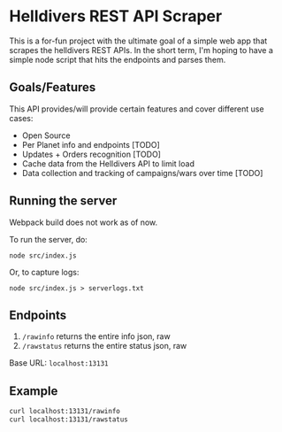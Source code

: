 # Helldivers REST API Scraper

This is a for-fun project with the ultimate goal of a simple web app that scrapes the helldivers REST APIs. In the short term, I'm hoping to have a simple node script that hits the endpoints and parses them.

## Goals/Features

This API provides/will provide certain features and cover different use cases:

- Open Source
- Per Planet info and endpoints [TODO]
- Updates + Orders recognition [TODO]
- Cache data from the Helldivers API to limit load
- Data collection and tracking of campaigns/wars over time [TODO]

## Running the server

Webpack build does not work as of now.

To run the server, do:

```
node src/index.js
```

Or, to capture logs:

```
node src/index.js > serverlogs.txt
```

## Endpoints

1. `/rawinfo` returns the entire info json, raw
2. `/rawstatus` returns the entire status json, raw

Base URL: `localhost:13131`

## Example

```bash
curl localhost:13131/rawinfo
curl localhost:13131/rawstatus
```